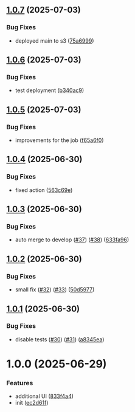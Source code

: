 ## [1.0.7](https://github.com/PashaBoiko/lexiclab-ui/compare/v1.0.6...v1.0.7) (2025-07-03)


### Bug Fixes

* deployed main to s3 ([75a6999](https://github.com/PashaBoiko/lexiclab-ui/commit/75a6999caa752330733dd0b4d6d549aa283b1d47))

## [1.0.6](https://github.com/PashaBoiko/lexiclab-ui/compare/v1.0.5...v1.0.6) (2025-07-03)


### Bug Fixes

* test deployment ([b340ac9](https://github.com/PashaBoiko/lexiclab-ui/commit/b340ac98f7c84c9c47c69cb4b3fb0ad9cf1f3c81))

## [1.0.5](https://github.com/PashaBoiko/lexiclab-ui/compare/v1.0.4...v1.0.5) (2025-07-03)


### Bug Fixes

* improvements for the job ([f65a6f0](https://github.com/PashaBoiko/lexiclab-ui/commit/f65a6f017987cae704e8721012d9f2b7b2fc44da))

## [1.0.4](https://github.com/PashaBoiko/lexiclab-ui/compare/v1.0.3...v1.0.4) (2025-06-30)


### Bug Fixes

* fixed action ([563c69e](https://github.com/PashaBoiko/lexiclab-ui/commit/563c69e2744ce1eb00c71cda93d5bcb7ddec7b05))

## [1.0.3](https://github.com/PashaBoiko/lexiclab-ui/compare/v1.0.2...v1.0.3) (2025-06-30)


### Bug Fixes

* auto merge to develop ([#37](https://github.com/PashaBoiko/lexiclab-ui/issues/37)) ([#38](https://github.com/PashaBoiko/lexiclab-ui/issues/38)) ([633fa96](https://github.com/PashaBoiko/lexiclab-ui/commit/633fa9609d5aac3cea780a0a643a173eb1f2354f))

## [1.0.2](https://github.com/PashaBoiko/lexiclab-ui/compare/v1.0.1...v1.0.2) (2025-06-30)


### Bug Fixes

* small fix ([#32](https://github.com/PashaBoiko/lexiclab-ui/issues/32)) ([#33](https://github.com/PashaBoiko/lexiclab-ui/issues/33)) ([50d5977](https://github.com/PashaBoiko/lexiclab-ui/commit/50d5977d0d401946bbe994eb2fe4b64c2b4fdf3d))

## [1.0.1](https://github.com/PashaBoiko/lexiclab-ui/compare/v1.0.0...v1.0.1) (2025-06-30)


### Bug Fixes

* disable tests ([#30](https://github.com/PashaBoiko/lexiclab-ui/issues/30)) ([#31](https://github.com/PashaBoiko/lexiclab-ui/issues/31)) ([a8345ea](https://github.com/PashaBoiko/lexiclab-ui/commit/a8345ea6db511177abdce8cf0294bd168a18a736))

# 1.0.0 (2025-06-29)

### Features

- additional UI ([833f4a4](https://github.com/PashaBoiko/lexiclab-ui/commit/833f4a403b63eccf4064bd27b626a24e7020555c))
- init ([ec2d61f](https://github.com/PashaBoiko/lexiclab-ui/commit/ec2d61ff5161e1e0f32523bb4282dab413efe7f5))
